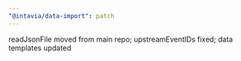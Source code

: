 ```yaml
---
"@intavia/data-import": patch
---
```


readJsonFile moved from main repo; upstreamEventIDs fixed; data templates updated
